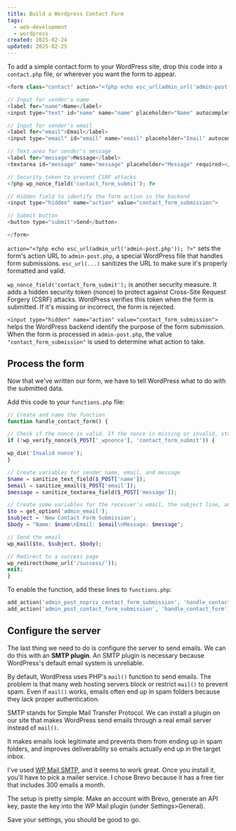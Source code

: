 ```yaml
---
title: Build a Wordpress Contact Form
tags:
  - web-development
  - wordpress
created: 2025-02-24
updated: 2025-02-25
---
```


To add a simple contact form to your WordPress site, drop this code into a `contact.php` file, or wherever you want the form to appear.

```php
<form class="contact" action="<?php echo esc_url(admin_url('admin-post.php')); ?>" method="post">

// Input for sender's name
<label for="name">Name</label>
<input type="text" id="name" name="name" placeholder="Name" autocomplete="true" required>

// Input for sender's email
<label for="email">Email</label>
<input type="email" id="email" name="email" placeholder="Email" autocomplete="true" required>

// Text area for sender's message
<label for="message">Message</label>
<textarea id="message" name="message" placeholder="Message" required></textarea>

// Security token to prevent CSRF attacks
<?php wp_nonce_field('contact_form_submit'); ?>

// Hidden field to identify the form action in the backend
<input type="hidden" name="action" value="contact_form_submission">

// Submit button
<button type="submit">Send</button>

</form>
```

`action="<?php echo esc_url(admin_url('admin-post.php')); ?>"` sets the form's action URL to `admin-post.php`, a special WordPress file that handles form submissions. `esc_url(...)` sanitizes the URL to make sure it's properly formatted and valid.

`wp_nonce_field('contact_form_submit');` is another security measure. It adds a hidden security token (nonce) to protect against Cross-Site Request Forgery (CSRF) attacks. WordPress verifies this token when the form is submitted. If it's missing or incorrect, the form is rejected.

`<input type="hidden" name="action" value="contact_form_submission">` helps the WordPress backend identify the purpose of the form submission. When the form is processed in `admin-post.php`, the value `"contact_form_submission"` is used to determine what action to take.

## Process the form

Now that we've written our form, we have to tell WordPress what to do with the submitted data.

Add this code to your `functions.php` file:

```php
// Create and name the function
function handle_contact_form() {

// Check if the nonce is valid. If the nonce is missing or invalid, stop execution and show an error message
if (!wp_verify_nonce($_POST['_wpnonce'], 'contact_form_submit')) {

wp_die('Invalid nonce');
}

// Create variables for sender name, email, and message
$name = sanitize_text_field($_POST['name']);
$email = sanitize_email($_POST['email']);
$message = sanitize_textarea_field($_POST['message']);

// Create some variables for the receiver's email, the subject line, and the email message body
$to = get_option('admin_email');
$subject = 'New Contact Form Submission';
$body = "Name: $name\nEmail: $email\nMessage: $message";

// Send the email
wp_mail($to, $subject, $body);

// Redirect to a success page
wp_redirect(home_url('/success/'));
exit;
}
```

To enable the function, add these lines to `functions.php`:

```php
add_action('admin_post_nopriv_contact_form_submission', 'handle_contact_form');
add_action('admin_post_contact_form_submission', 'handle_contact_form');
```

## Configure the server

The last thing we need to do is configure the server to send emails. We can do this with an **SMTP plugin**. An SMTP plugin is necessary because WordPress's default email system is unreliable.

By default, WordPress uses PHP's `mail()` function to send emails. The problem is that many web hosting servers block or restrict `mail()` to prevent spam. Even if `mail()` works, emails often end up in spam folders because they lack proper authentication.

SMTP stands for Simple Mail Transfer Protocol. We can install a plugin on our site that makes WordPress send emails through a real email server instead of `mail()`. 

It makes emails look legitimate and prevents them from ending up in spam folders, and improves deliverability so emails actually end up in the target inbox.

I've used [WP Mail SMTP](https://wpmailsmtp.com/), and it seems to work great. Once you install it, you'll have to pick a mailer service. I chose Brevo because it has a free tier that includes 300 emails a month.

The setup is pretty simple. Make an account with Brevo, generate an API key, paste the key into the WP Mail plugin (under Settings>General).

Save your settings, you should be good to go.
